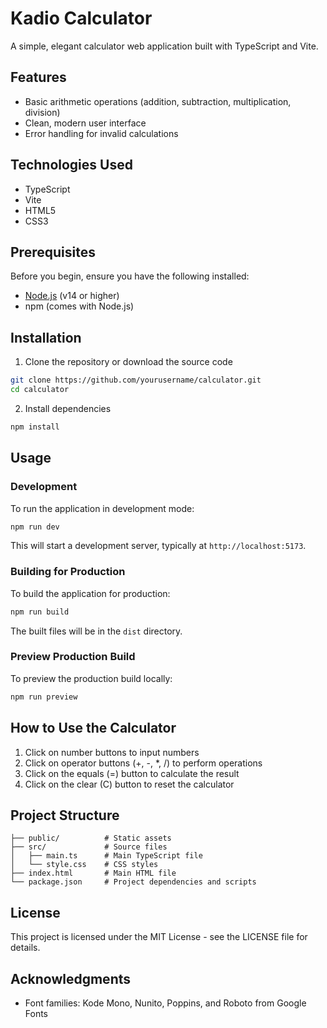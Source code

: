 # Kadio Calculator

A simple, elegant calculator web application built with TypeScript and Vite.

## Features

- Basic arithmetic operations (addition, subtraction, multiplication, division)
- Clean, modern user interface
- Error handling for invalid calculations

## Technologies Used

- TypeScript
- Vite
- HTML5
- CSS3

## Prerequisites

Before you begin, ensure you have the following installed:
- [Node.js](https://nodejs.org/) (v14 or higher)
- npm (comes with Node.js)

## Installation

1. Clone the repository or download the source code

```bash
git clone https://github.com/yourusername/calculator.git
cd calculator
```

2. Install dependencies

```bash
npm install
```

## Usage

### Development

To run the application in development mode:

```bash
npm run dev
```

This will start a development server, typically at `http://localhost:5173`.

### Building for Production

To build the application for production:

```bash
npm run build
```

The built files will be in the `dist` directory.

### Preview Production Build

To preview the production build locally:

```bash
npm run preview
```

## How to Use the Calculator

1. Click on number buttons to input numbers
2. Click on operator buttons (+, -, *, /) to perform operations
3. Click on the equals (=) button to calculate the result
4. Click on the clear (C) button to reset the calculator

## Project Structure

```
├── public/          # Static assets
├── src/             # Source files
│   ├── main.ts      # Main TypeScript file
│   └── style.css    # CSS styles
├── index.html       # Main HTML file
└── package.json     # Project dependencies and scripts
```

## License

This project is licensed under the MIT License - see the LICENSE file for details.

## Acknowledgments

- Font families: Kode Mono, Nunito, Poppins, and Roboto from Google Fonts